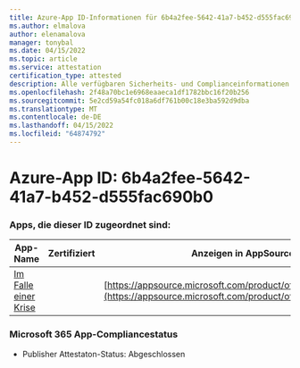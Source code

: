 ```yaml
---
title: Azure-App ID-Informationen für 6b4a2fee-5642-41a7-b452-d555fac690b0
ms.author: elmalova
author: elenamalova
manager: tonybal
ms.date: 04/15/2022
ms.topic: article
ms.service: attestation
certification_type: attested
description: Alle verfügbaren Sicherheits- und Complianceinformationen für 6b4a2fee-5642-41a7-b452-d555fac690b0.
ms.openlocfilehash: 2f48a70bc1e6968eaaeca1df1782bbc16f20b256
ms.sourcegitcommit: 5e2cd59a54fc018a6df761b00c18e3ba592d9dba
ms.translationtype: MT
ms.contentlocale: de-DE
ms.lasthandoff: 04/15/2022
ms.locfileid: "64874792"
---
```

# <a name="azure-app-id-6b4a2fee-5642-41a7-b452-d555fac690b0"></a>Azure-App ID: 6b4a2fee-5642-41a7-b452-d555fac690b0


### <a name="apps-associated-with-this-id"></a>Apps, die dieser ID zugeordnet sind:
| **App-Name** | **Zertifiziert** | **Anzeigen in AppSource** |
|--------------|---------------|-----------------------|
| [Im Falle einer Krise](../forward/WA200003194.md) |  | [https://appsource.microsoft.com/product/office/WA200003194](https://appsource.microsoft.com/product/office/WA200003194) |

### <a name="microsoft-365-app-compliance-status"></a>Microsoft 365 App-Compliancestatus
- Publisher Attestaton-Status: Abgeschlossen
